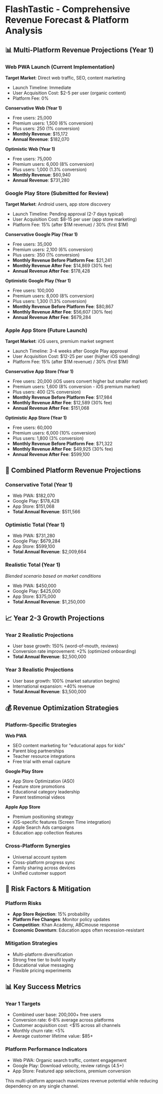 # FlashTastic - Comprehensive Revenue Forecast & Platform Analysis

## 📊 Multi-Platform Revenue Projections (Year 1)

### **Web PWA Launch** (Current Implementation)
**Target Market**: Direct web traffic, SEO, content marketing
- Launch Timeline: Immediate
- User Acquisition Cost: $2-5 per user (organic content)
- Platform Fee: 0%

**Conservative Web (Year 1)**
- Free users: 25,000
- Premium users: 1,500 (6% conversion)
- Plus users: 250 (1% conversion)
- **Monthly Revenue**: $15,172
- **Annual Revenue**: $182,070

**Optimistic Web (Year 1)**
- Free users: 75,000
- Premium users: 6,000 (8% conversion)
- Plus users: 1,000 (1.3% conversion)
- **Monthly Revenue**: $60,940
- **Annual Revenue**: $731,280

### **Google Play Store** (Submitted for Review)
**Target Market**: Android users, app store discovery
- Launch Timeline: Pending approval (2-7 days typical)
- User Acquisition Cost: $8-15 per user (app store marketing)
- Platform Fee: 15% (after $1M revenue) / 30% (first $1M)

**Conservative Google Play (Year 1)**
- Free users: 35,000
- Premium users: 2,100 (6% conversion)
- Plus users: 350 (1% conversion)
- **Monthly Revenue Before Platform Fee**: $21,241
- **Monthly Revenue After Fee**: $14,869 (30% fee)
- **Annual Revenue After Fee**: $178,428

**Optimistic Google Play (Year 1)**
- Free users: 100,000
- Premium users: 8,000 (8% conversion)
- Plus users: 1,300 (1.3% conversion)
- **Monthly Revenue Before Platform Fee**: $80,867
- **Monthly Revenue After Fee**: $56,607 (30% fee)
- **Annual Revenue After Fee**: $679,284

### **Apple App Store** (Future Launch)
**Target Market**: iOS users, premium market segment
- Launch Timeline: 3-4 weeks after Google Play approval
- User Acquisition Cost: $12-25 per user (higher iOS spending)
- Platform Fee: 15% (after $1M revenue) / 30% (first $1M)

**Conservative App Store (Year 1)**
- Free users: 20,000 (iOS users convert higher but smaller market)
- Premium users: 1,600 (8% conversion - iOS premium market)
- Plus users: 400 (2% conversion)
- **Monthly Revenue Before Platform Fee**: $17,984
- **Monthly Revenue After Fee**: $12,589 (30% fee)
- **Annual Revenue After Fee**: $151,068

**Optimistic App Store (Year 1)**
- Free users: 60,000
- Premium users: 6,000 (10% conversion)
- Plus users: 1,800 (3% conversion)
- **Monthly Revenue Before Platform Fee**: $71,322
- **Monthly Revenue After Fee**: $49,925 (30% fee)
- **Annual Revenue After Fee**: $599,100

## 🎯 Combined Platform Revenue Projections

### **Conservative Total (Year 1)**
- Web PWA: $182,070
- Google Play: $178,428
- App Store: $151,068
- **Total Annual Revenue**: $511,566

### **Optimistic Total (Year 1)**
- Web PWA: $731,280
- Google Play: $679,284
- App Store: $599,100
- **Total Annual Revenue**: $2,009,664

### **Realistic Total (Year 1)**
*Blended scenario based on market conditions*
- Web PWA: $450,000
- Google Play: $425,000
- App Store: $375,000
- **Total Annual Revenue**: $1,250,000

## 📈 Year 2-3 Growth Projections

### **Year 2 Realistic Projections**
- User base growth: 150% (word-of-mouth, reviews)
- Conversion rate improvement: +2% (optimized onboarding)
- **Total Annual Revenue**: $2,500,000

### **Year 3 Realistic Projections**
- User base growth: 100% (market saturation begins)
- International expansion: +40% revenue
- **Total Annual Revenue**: $3,500,000

## 💰 Revenue Optimization Strategies

### **Platform-Specific Strategies**

**Web PWA**
- SEO content marketing for "educational apps for kids"
- Parent blog partnerships
- Teacher resource integrations
- Free trial with email capture

**Google Play Store**
- App Store Optimization (ASO)
- Feature store promotions
- Educational category leadership
- Parent testimonial videos

**Apple App Store**
- Premium positioning strategy
- iOS-specific features (Screen Time integration)
- Apple Search Ads campaigns
- Education app collection features

### **Cross-Platform Synergies**
- Universal account system
- Cross-platform progress sync
- Family sharing across devices
- Unified customer support

## 🎲 Risk Factors & Mitigation

### **Platform Risks**
- **App Store Rejection**: 15% probability
- **Platform Fee Changes**: Monitor policy updates
- **Competition**: Khan Academy, ABCmouse response
- **Economic Downturn**: Education apps often recession-resistant

### **Mitigation Strategies**
- Multi-platform diversification
- Strong free tier to build loyalty
- Educational value messaging
- Flexible pricing experiments

## 📊 Key Success Metrics

### **Year 1 Targets**
- Combined user base: 200,000+ free users
- Conversion rate: 6-8% average across platforms
- Customer acquisition cost: <$15 across all channels
- Monthly churn rate: <5%
- Average customer lifetime value: $85+

### **Platform Performance Indicators**
- Web PWA: Organic search traffic, content engagement
- Google Play: Download velocity, review ratings (4.5+)
- App Store: Featured app selections, premium conversion

This multi-platform approach maximizes revenue potential while reducing dependency on any single channel.